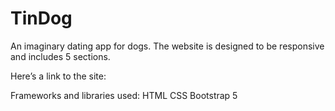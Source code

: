 # TinDog

An imaginary dating app for dogs. The website is designed to be responsive and includes 5 sections. 

Here’s a link to the site: 

Frameworks and libraries used: 
HTML
CSS
Bootstrap 5
